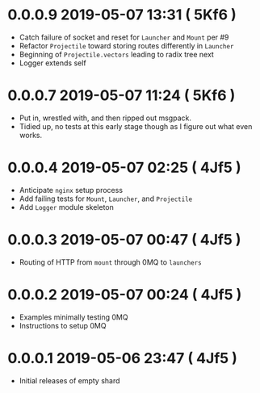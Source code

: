 # 0.0.0.9 2019-05-07 13:31 ( 5Kf6 )

- Catch failure of socket and reset for `Launcher` and `Mount` per #9
- Refactor `Projectile` toward storing routes differently in `Launcher`
- Beginning of `Projectile.vectors` leading to radix tree next
- Logger extends self

# 0.0.0.7 2019-05-07 11:24 ( 5Kf6 )

- Put in, wrestled with, and then ripped out msgpack.
- Tidied up, no tests at this early stage though as I figure out what even works.

# 0.0.0.4 2019-05-07 02:25 ( 4Jf5 )

- Anticipate `nginx` setup process
- Add failing tests for `Mount`, `Launcher`, and `Projectile`
- Add `Logger` module skeleton

# 0.0.0.3 2019-05-07 00:47 ( 4Jf5 )

- Routing of HTTP from `mount` through 0MQ to `launchers`

# 0.0.0.2 2019-05-07 00:24 ( 4Jf5 )

- Examples minimally testing 0MQ
- Instructions to setup 0MQ

# 0.0.0.1 2019-05-06 23:47 ( 4Jf5 )

- Initial releases of empty shard